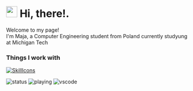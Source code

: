 <h1><img src="https://emojis.slackmojis.com/emojis/images/1531849430/4246/blob-sunglasses.gif?1531849430" width="30"/> Hi, there!.</h1>


<p>Welcome to my page! </br> I'm Maja, a Computer Engineering student from Poland currently studyung at Michigan Tech </p>
<h3>Things I work with</h3>

[![SkillIcons](https://skillicons.dev/icons?i=cs,dotnet,java,git,github,bitbucket,eclipse,gitlab,visualstudio,azure,matlab,js,html,css,figma&theme=light)](https://skillicons.dev)<br/>

![status](https://nocache.advaith.workers.dev?url=https://img.shields.io/endpoint?url=https://dev.discordprofiles.me/api/badge/status/276544649148235776?simple=true)
![playing](https://nocache.advaith.workers.dev?url=https://img.shields.io/endpoint?url=https://dev.discordprofiles.me/api/badge/playing/276544649148235776)
![vscode](https://nocache.advaith.workers.dev?url=https://img.shields.io/endpoint?url=https://dev.discordprofiles.me/api/badge/vscode/276544649148235776)
